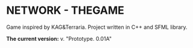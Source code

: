 # NETWORK - THEGAME
Game inspired by KAG&amp;Terraria.
Project written in C++ and SFML library.


<b>The current version:</b>
v. "Prototype. 0.01A"
